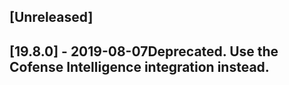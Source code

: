 ## [Unreleased]


## [19.8.0] - 2019-08-07Deprecated. Use the Cofense Intelligence integration instead.
